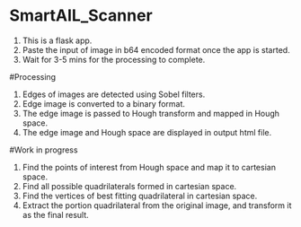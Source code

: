 # SmartAIL_Scanner

1. This is a flask app.
2. Paste the input of image in b64 encoded format once the app is started.
3. Wait for 3-5 mins for the processing to complete.

#Processing
1. Edges of images are detected using Sobel filters.
2. Edge image is converted to a binary format.
3. The edge image is passed to Hough transform and mapped in Hough space.
4. The edge image and Hough space are displayed in output html file.

#Work in progress
1. Find the points of interest from Hough space and map it to cartesian space.
2. Find all possible quadrilaterals formed in cartesian space.
3. Find the vertices of best fitting quadrilateral in cartesian space.
4. Extract the portion quadrilateral from the original image, and transform it as the final result.
